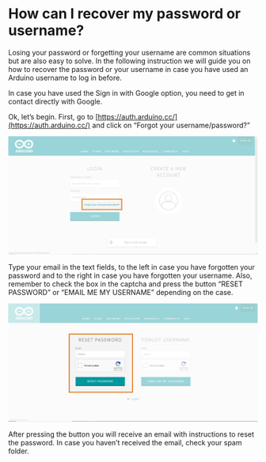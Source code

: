 # How can I recover my password or username?

Losing your password or forgetting your username are common situations but are also easy to solve. In the following instruction we will guide you on how to recover the password or your username in case you have used an Arduino username to log in before.

In case you have used the Sign in with Google option, you need to get in contact directly with Google.

Ok, let’s begin. First, go to [https://auth.arduino.cc/](https://auth.arduino.cc/)  and click on “Forgot your username/password?”

![image delete](/assets/img/aboutArduino/PasswordRecovery1.jpg)


Type your email in the text fields, to the left in case you have forgotten your password and to the right in case you have forgotten your username. Also, remember to check the box in the captcha and press the button “RESET PASSWORD” or “EMAIL ME MY USERNAME” depending on the case.

![image delete](/assets/img/aboutArduino/PasswordRecovery2.jpg)

After pressing the button you will receive an email with instructions to reset the password. In case you haven’t received the email, check your spam folder.
